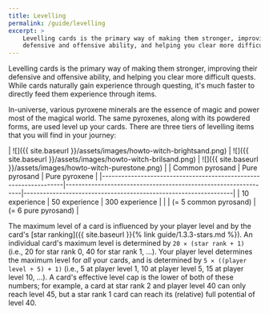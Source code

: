 ```yaml
---
title: Levelling
permalink: /guide/levelling
excerpt: >
    Levelling cards is the primary way of making them stronger, improving their
    defensive and offensive ability, and helping you clear more difficult quests.
---
```


Levelling cards is the primary way of making them stronger, improving their
defensive and offensive ability, and helping you clear more difficult quests.
While cards naturally gain experience through questing, it's much faster to
directly feed them experience through items.

In-universe, various pyroxene minerals are the essence of magic and power most
of the magical world. The same pyroxenes, along with its powdered forms, are
used level up your cards. There are three tiers of levelling items that you will
find in your journey:

| ![]({{ site.baseurl }}/assets/images/howto-witch-brightsand.png) | ![]({{ site.baseurl }}/assets/images/howto-witch-brilsand.png) | ![]({{ site.baseurl }}/assets/images/howto-witch-purestone.png) |
| Common pyrosand                                                  | Pure pyrosand                                                  | Pure pyroxene                                                   |
|------------------------------------------------------------------|----------------------------------------------------------------|-----------------------------------------------------------------|
| 10 experience                                                    | 50 experience                                                  | 300 experience                                                  |
|                                                                  | (= 5 common pyrosand)                                          | (= 6 pure pyrosand)                                             |

The maximum level of a card is influenced by your player level and by the card's
[star ranking]({{ site.baseurl }}{% link guide/1.3.3-stars.md %}). An individual
card's maximum level is determined by `20 ✕ (star rank + 1)` (i.e., 20 for star
rank 0, 40 for star rank 1, ...).  Your player level determines the maximum
level for *all* your cards, and is determined by `5 ✕ ((player level ÷ 5) + 1)`
(i.e., 5 at player level 1, 10 at player level 5, 15 at player level 10, ...). A
card's effective level cap is the lower of both of these numbers; for example, a
card at star rank 2 and player level 40 can only reach level 45, but a star rank
1 card can reach its (relative) full potential of level 40.
